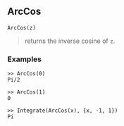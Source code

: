 ## ArcCos

```
ArcCos(z)
```

> returns the inverse cosine of `z`.
 
### Examples
```
>> ArcCos(0)
Pi/2
 
>> ArcCos(1)
0

>> Integrate(ArcCos(x), {x, -1, 1})
Pi
```
   
    